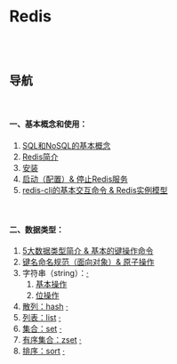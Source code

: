 # Redis

<br><br>

## 导航

<br>

#### 一、基本概念和使用：

1. [SQL和NoSQL的基本概念](基本概念和使用/SQL和NoSQL的基本概念.md#sql和nosql的基本概念)
2. [Redis简介](基本概念和使用/Redis简介.md#redis简介)
3. [安装](基本概念和使用/安装.md#安装)
4. [启动（配置）& 停止Redis服务](基本概念和使用/启动（配置）%26%20停止Redis服务.md#启动配置-停止redis服务)
5. [redis-cli的基本交互命令 & Redis实例模型](基本概念和使用/redis-cli的基本交互命令%20%26%20Redis实例模型.md#redis-cli的基本交互命令--redis实例模型)

<br>

#### 二、数据类型：

1. [5大数据类型简介 & 基本的键操作命令](数据类型/5大数据类型简介%20%26%20基本的键操作命令.md#5大数据类型简介--基本的键操作命令)
2. [键名命名规范（面向对象）& 原子操作](数据类型/键名命名规范（面向对象）%26%20原子操作.md#键名命名规范面向对象-原子操作)
3. 字符串（string）：[·](数据类型/index/string.sh#L1)
   1. [基本操作](数据类型/字符串/基本操作.md#基本操作)
   2. [位操作](数据类型/字符串/位操作.md#位操作)
4. [散列：hash](数据类型/散列：hash.md#散列hash)  [·](数据类型/index/hash.sh#L1)
5. [列表：list](数据类型/列表：list.md#列表list)  [·](数据类型/index/list.sh#L1)
6. [集合：set](数据类型/集合：set.md#集合set)  [·](数据类型/index/set.sh#L1)
7. [有序集合：zset](数据类型/有序集合：zset.md#有序集合zset)  [·](数据类型/index/zset.sh#L1)
8. [排序：sort](数据类型/排序：sort.md#排序sort)  [·](数据类型/index/sort.sh#L1)
